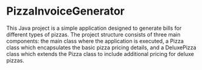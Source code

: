 # PizzaInvoiceGenerator

This Java project is a simple application designed to generate bills for different types of pizzas. The project structure consists of three main components: the main class where the application is executed, a Pizza class which encapsulates the basic pizza pricing details, and a DeluxePizza class which extends the Pizza class to include additional pricing for deluxe pizzas.
